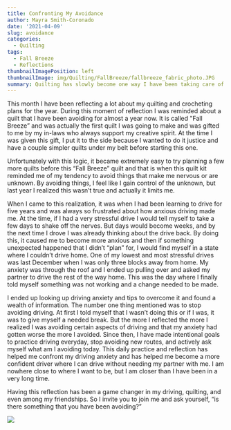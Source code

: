 ```yaml
---
title: Confronting My Avoidance
author: Mayra Smith-Coronado
date: '2021-04-09'
slug: avoidance
categories:
  - Quilting
tags:
  - Fall Breeze
  - Reflections
thumbnailImagePosition: left
thumbnailImage: img/Quilting/FallBreeze/fallbreeze_fabric_photo.JPG
summary: Quilting has slowly become one way I have been taking care of myself and a place where I confront my perfectionism.
---
```


This month I have been reflecting a lot about my quilting and crocheting plans for the year. During this moment of reflection I was reminded about a quilt that I have been avoiding for almost a year now. It is called "Fall Breeze” and was actually the first quilt I was going to make and was gifted to me by my in-laws who always support my creative spirit. At the time I was given this gift, I put it to the side because I wanted to do it justice and have a couple simpler quilts under my belt before starting this one.

Unfortunately with this logic, it became extremely easy to try planning a few more quilts before this “Fall Breeze” quilt and that is when this quilt kit reminded me of my tendency to avoid things that make me nervous or are unknown. By avoiding things, I feel like I gain control of the unknown, but last year I realized this wasn’t true and actually it limits me.

When I came to this realization, it was when I had been learning to drive for five years and was always so frustrated about how anxious driving made me. At the time, if I had a very stressful drive I would tell myself to take a few days to shake off the nerves. But days would become weeks, and by the next time I drove I was already thinking about the drive back. By doing this, it caused me to become more anxious and then if something unexpected happened that I didn’t “plan” for, I would find myself in a state where I couldn’t drive home. One of my lowest and most stressful drives was last December when I was only three blocks away from home. My anxiety was through the roof and I ended up pulling over and asked my partner to drive the rest of the way home. This was the day where I finally told myself something was not working and a change needed to be made.

I ended up looking up driving anxiety and tips to overcome it and found a wealth of information. The number one thing mentioned was to stop avoiding driving. At first I told myself that I wasn’t doing this or if I was, it was to give myself a needed break. But the more I reflected the more I realized I was avoiding certain aspects of driving and that my anxiety had gotten worse the more I avoided. Since then, I have made intentional goals to practice driving everyday, stop avoiding new routes, and actively ask myself what am I avoiding today. This daily practice and reflection has helped me confront my driving anxiety and has helped me become a more confident driver where I can drive without needing my partner with me. I am nowhere close to where I want to be, but I am closer than I have been in a very long time. 

Having this reflection has been a game changer in my driving, quilting, and even among my friendships. So I invite you to join me and ask yourself, “is there something that you have been avoiding?”


![](/img/Quilting/FallBreeze/fallbreeze_fabric_photo.JPG)